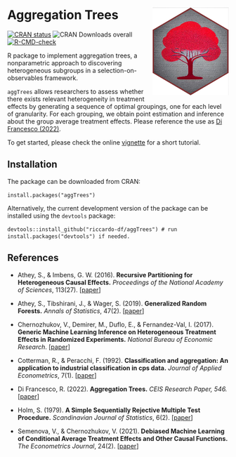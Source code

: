 # Aggregation Trees <a href="https://riccardo-df.github.io/aggTrees/"><img src="man/figures/logo.svg" align="right" height="200" /></a>

<!-- badges: start -->
[![CRAN status](https://www.r-pkg.org/badges/version/aggTrees)](https://CRAN.R-project.org/package=aggTrees)
![CRAN Downloads overall](http://cranlogs.r-pkg.org/badges/grand-total/aggTrees)
[![R-CMD-check](https://github.com/riccardo-df/aggTrees/actions/workflows/R-CMD-check.yaml/badge.svg)](https://github.com/riccardo-df/aggTrees/actions/workflows/R-CMD-check.yaml)
<!-- badges: end -->

R package to implement aggregation trees, a nonparametric approach to discovering heterogeneous subgroups in a selection-on-observables framework. 

`aggTrees` allows researchers to assess whether there exists relevant heterogeneity in treatment effects by generating a sequence of optimal groupings, one for each level of granularity. For each grouping, we obtain point estimation and inference about the group average treatment effects. Please reference the use as [Di Francesco (2022)](https://papers.ssrn.com/sol3/papers.cfm?abstract_id=4304256).

To get started, please check the online [vignette](https://riccardo-df.github.io/aggTrees/articles/aggTrees-vignette.html) for a short tutorial.

## Installation  
The package can be downloaded from CRAN:

```
install.packages("aggTrees")
```

Alternatively, the current development version of the package can be installed using the `devtools` package:

```
devtools::install_github("riccardo-df/aggTrees") # run install.packages("devtools") if needed.
```

## References

- Athey, S., & Imbens, G. W. (2016).
<b>Recursive Partitioning for Heterogeneous Causal Effects.</b>
<i>Proceedings of the National Academy of Sciences</i>, 113(27).
[<a href="https://www.pnas.org/doi/abs/10.1073/pnas.1510489113">paper</a>]

- Athey, S., Tibshirani, J., & Wager, S. (2019).
<b>Generalized Random Forests.</b> 
<i>Annals of Statistics</i>, 47(2).
[<a href="https://projecteuclid.org/euclid.aos/1547197251">paper</a>]

- Chernozhukov, V., Demirer, M., Duflo, E., & Fernandez-Val, I. (2017).
<b>Generic Machine Learning Inference on Heterogeneous Treatment Effects in Randomized Experiments.</b>
<i>National Bureau of Economic Research</i>.
[<a href="https://www.nber.org/papers/w24678">paper</a>]

- Cotterman, R., & Peracchi, F. (1992).
<b>Classification and aggregation: An application to industrial classification in cps data.</b> 
<i>Journal of Applied Econometrics</i>, 7(1).
[<a href="https://onlinelibrary.wiley.com/doi/abs/10.1002/jae.3950070105">paper</a>]

- Di Francesco, R. (2022).
<b>Aggregation Trees.</b> 
<i>CEIS Research Paper, 546.</i>
[<a href="https://papers.ssrn.com/sol3/papers.cfm?abstract_id=4304256">paper</a>]

- Holm, S. (1979).
<b>A Simple Sequentially Rejective Multiple Test Procedure.</b> 
<i>Scandinavian Journal of Statistics</i>, 6(2).
[<a href="https://www.jstor.org/stable/4615733">paper</a>] 

- Semenova, V., & Chernozhukov, V. (2021).
<b>Debiased Machine Learning of Conditional Average Treatment Effects and Other Causal Functions.</b>
<i>The Econometrics Journal</i>, 24(2).
[<a href="https://academic.oup.com/ectj/article/24/2/264/5899048">paper</a>]
